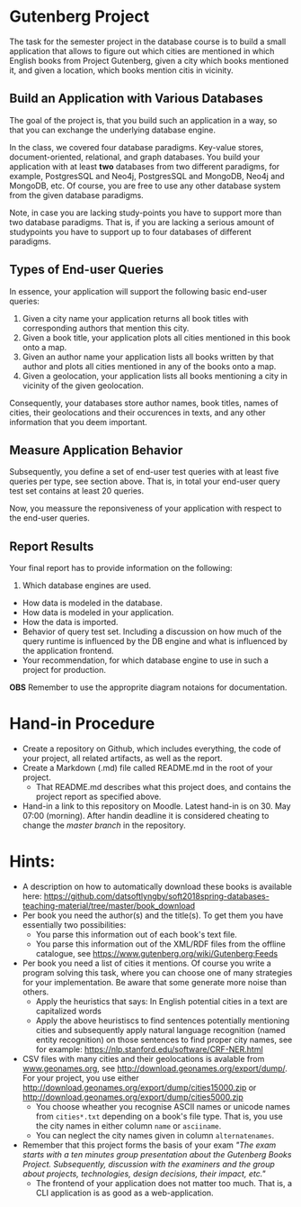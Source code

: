 # Gutenberg Project

The task for the semester project in the database course is to build a small application that allows to figure out which cities are mentioned in which English books from Project Gutenberg, given a city which books mentioned it, and given a location, which books mention citis in vicinity.


## Build an Application with Various Databases

The goal of the project is, that you build such an application in a way, so that you can exchange the underlying database engine. 

In the class, we covered four database paradigms. Key-value stores, document-oriented, relational, and graph databases. You build your application with at least **two** databases from two different paradigms, for example, PostgresSQL and Neo4j, PostgresSQL and MongoDB, Neo4j and MongoDB, etc. Of course, you are free to use any other database system from the given database paradigms.

Note, in case you are lacking study-points you have to support more than two database paradigms. That is, if you are lacking a serious amount of studypoints you have to support up to four databases of different paradigms.


## Types of End-user Queries

In essence, your application will support the following basic end-user queries:

  1. Given a city name your application returns all book titles with corresponding authors that mention this city.
  2. Given a book title, your application plots all cities mentioned in this book onto a map.
  3. Given an author name your application lists all books written by that author and plots all cities mentioned in any of the books onto a map.
  4. Given a geolocation, your application lists all books mentioning a city in vicinity of the given geolocation.

Consequently, your databases store author names, book titles, names of cities, their geolocations and their occurences in texts, and any other information that you deem important.


## Measure Application Behavior

Subsequently, you define a set of end-user test queries with at least five queries per type, see section above. That is, in total your end-user query test set contains at least 20 queries.

Now, you meassure the reponsiveness of your application with respect to the end-user queries.


## Report Results

Your final report has to provide information on the following:

  1. Which database engines are used.
  * How data is modeled in the database.
  * How data is modeled in your application.
  * How the data is imported.
  * Behavior of query test set. Including a discussion on how much of the query runtime is influenced by the DB engine and what is influenced by the application frontend.
  * Your recommendation, for which database engine to use in such a project for production.
  
  
**OBS** Remember to use the approprite diagram notaions for documentation.

# Hand-in Procedure

  * Create a repository on Github, which includes everything, the  code of your project, all related artifacts, as well as the report.
  * Create a Markdown (.md) file called README.md in the root of your project.
    - That README.md describes what this project does, and contains the project report as specified above.
  * Hand-in a link to this repository on Moodle. Latest hand-in is on 30. May 07:00 (morning). After handin deadline it is considered cheating to change the *master branch* in the repository.


# Hints:

 * A description on how to automatically download these books is available here: https://github.com/datsoftlyngby/soft2018spring-databases-teaching-material/tree/master/book_download
 * Per book you need the author(s) and the title(s). To get them you have essentially two possibilities:
   - You parse this information out of each book's text file.
   - You parse this information out of the XML/RDF files from the offline catalogue, see https://www.gutenberg.org/wiki/Gutenberg:Feeds
  * Per book you need a list of cities it mentions. Of course you write a program solving this task, where you can choose one of many strategies for your implementation. Be aware that some generate more noise than others.
    - Apply the heuristics that says: In English potential cities in a text are capitalized words
    - Apply the above heuristiscs to find sentences potentially mentioning cities and subsequently apply natural language recognition (named entity recognition) on those sentences to find proper city names, see for example:  https://nlp.stanford.edu/software/CRF-NER.html
  * CSV files with many cities and their geolocations is avalable from www.geonames.org, see http://download.geonames.org/export/dump/. For your project, you use either http://download.geonames.org/export/dump/cities15000.zip or http://download.geonames.org/export/dump/cities5000.zip
    - You choose wheather you recognise ASCII names or unicode names from `cities*.txt` depending on a book's file type. That is, you use the city names in either column `name` or `asciiname`.
    - You can neglect the city names given in column `alternatenames`.
  * Remember that this project forms the basis of your exam _"The exam starts with a ten minutes group presentation about the Gutenberg Books Project. Subsequently, discussion with the examiners and the group about projects, technologies, design decisions, their impact, etc."_
    * The frontend of your application does not matter too much. That is, a CLI application is as good as a web-application.



